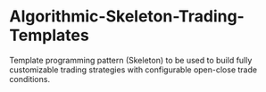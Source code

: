 # Algorithmic-Skeleton-Trading-Templates
Template programming pattern (Skeleton) to be used to build fully customizable trading strategies with configurable open-close trade conditions.
